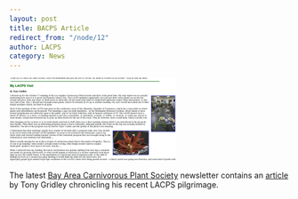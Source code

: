 ```yaml
---
layout: post
title: BACPS Article
redirect_from: "/node/12"
author: LACPS
category: News
---
```


<div class="field field-name-body field-type-text-with-summary field-label-hidden"><div class="field-items"><div class="field-item even"><p><a href="http://www.bacps.org/2009Summer/#lacps"><img src="/sites/default/files/photos/bacps-gridley.png"  alt="BACPS Article" /></a></p>
<p>The latest <a href="http://www.bacps.org/">Bay Area Carnivorous Plant Society</a> newsletter contains an <a href="http://www.bacps.org/2009Summer/#lacps">article</a> by Tony Gridley chronicling his recent LACPS pilgrimage.</p>
</div></div></div>
